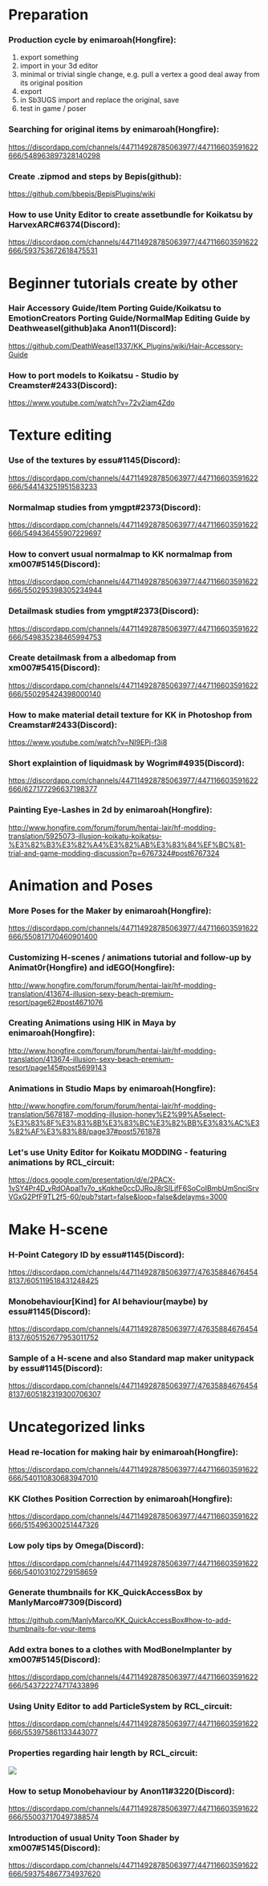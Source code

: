 # Preparation

### Production cycle by enimaroah(Hongfire):
1. export something
2. import in your 3d editor
3. minimal or trivial single change, e.g. pull a vertex a good deal away from its original position
4. export
5. in Sb3UGS import and replace the original, save
6. test in game / poser

### Searching for original items by enimaroah(Hongfire):

https://discordapp.com/channels/447114928785063977/447116603591622666/548963897328140298

### Create .zipmod and steps by Bepis(github):

https://github.com/bbepis/BepisPlugins/wiki

### How to use Unity Editor to create assetbundle for Koikatsu by HarvexARC#6374(Discord):

https://discordapp.com/channels/447114928785063977/447116603591622666/593753672618475531

# Beginner tutorials create by other

### Hair Accessory Guide/Item Porting Guide/Koikatsu to EmotionCreators Porting Guide/NormalMap Editing Guide by Deathweasel(github)aka Anon11(Discord):

https://github.com/DeathWeasel1337/KK_Plugins/wiki/Hair-Accessory-Guide

### How to port models to Koikatsu - Studio by Creamster#2433(Discord):

https://www.youtube.com/watch?v=72v2iam4Zdo

# Texture editing

### Use of the textures by essu#1145(Discord):

https://discordapp.com/channels/447114928785063977/447116603591622666/544143251951583233

### Normalmap studies from ymgpt#2373(Discord):

https://discordapp.com/channels/447114928785063977/447116603591622666/549436455907229697

### How to convert usual normalmap to KK normalmap from xm007#5145(Discord):

https://discordapp.com/channels/447114928785063977/447116603591622666/550295398305234944

### Detailmask studies from ymgpt#2373(Discord):

https://discordapp.com/channels/447114928785063977/447116603591622666/549835238465994753

### Create detailmask from a albedomap from xm007#5415(Discord):

https://discordapp.com/channels/447114928785063977/447116603591622666/550295424398000140

### How to make material detail texture for KK in Photoshop from Creamstar#2433(Discord):

https://www.youtube.com/watch?v=NI9EPj-f3i8

### Short explaintion of liquidmask by Wogrim#4935(Discord):

https://discordapp.com/channels/447114928785063977/447116603591622666/627177296637198377

### Painting Eye-Lashes in 2d by enimaroah(Hongfire):

http://www.hongfire.com/forum/forum/hentai-lair/hf-modding-translation/5925073-illusion-koikatu-koikatsu-%E3%82%B3%E3%82%A4%E3%82%AB%E3%83%84%EF%BC%81-trial-and-game-modding-discussion?p=6767324#post6767324

# Animation and Poses

### More Poses for the Maker by enimaroah(Hongfire):

https://discordapp.com/channels/447114928785063977/447116603591622666/550817170460901400

### Customizing H-scenes / animations tutorial and follow-up by Animat0r(Hongfire) and idEGO(Hongfire):

http://www.hongfire.com/forum/forum/hentai-lair/hf-modding-translation/413674-illusion-sexy-beach-premium-resort/page62#post4671076

### Creating Animations using HIK in Maya by enimaroah(Hongfire):

http://www.hongfire.com/forum/forum/hentai-lair/hf-modding-translation/413674-illusion-sexy-beach-premium-resort/page145#post5699143

### Animations in Studio Maps by enimaroah(Hongfire):

http://www.hongfire.com/forum/forum/hentai-lair/hf-modding-translation/5678187-modding-illusion-honey%E2%99%A5select-%E3%83%8F%E3%83%8B%E3%83%BC%E3%82%BB%E3%83%AC%E3%82%AF%E3%83%88/page37#post5761878

### Let's use Unity Editor for Koikatu MODDING - featuring animations by RCL_circuit:

https://docs.google.com/presentation/d/e/2PACX-1vSY4Pr4D_vRdOApal1v7o_sKqkhe0ccDJRoJ8rSILjfF6SoCoIBmbUmSnciSrvVGxG2PfF9TL2f5-60/pub?start=false&loop=false&delayms=3000

# Make H-scene

### H-Point Category ID by essu#1145(Discord):

https://discordapp.com/channels/447114928785063977/476358846764548137/605119518431248425

### Monobehaviour[Kind] for AI behaviour(maybe) by essu#1145(Discord):

https://discordapp.com/channels/447114928785063977/476358846764548137/605152677953011752

### Sample of a H-scene and also Standard map maker unitypack by essu#1145(Discord):

https://discordapp.com/channels/447114928785063977/476358846764548137/605182319300706307

# Uncategorized links

### Head re-location for making hair by enimaroah(Hongfire):

https://discordapp.com/channels/447114928785063977/447116603591622666/540110830683947010

### KK Clothes Position Correction by enimaroah(Hongfire):

https://discordapp.com/channels/447114928785063977/447116603591622666/515496300251447326

### Low poly tips by Omega(Discord):

https://discordapp.com/channels/447114928785063977/447116603591622666/540103102729158659

### Generate thumbnails for KK_QuickAccessBox by ManlyMarco#7309(Discord)

https://github.com/ManlyMarco/KK_QuickAccessBox#how-to-add-thumbnails-for-your-items

### Add extra bones to a clothes with ModBoneImplanter by xm007#5145(Discord):

https://discordapp.com/channels/447114928785063977/447116603591622666/543722274717433896

### Using Unity Editor to add ParticleSystem by RCL_circuit:

https://discordapp.com/channels/447114928785063977/447116603591622666/553975861133443077

### Properties regarding hair length by RCL_circuit:

![](https://cdn.discordapp.com/attachments/447116603591622666/548934500621484057/kk02241901.png)

### How to setup Monobehaviour by Anon11#3220(Discord):

https://discordapp.com/channels/447114928785063977/447116603591622666/550037170497388574

### Introduction of usual Unity Toon Shader by xm007#5145(Discord):

https://discordapp.com/channels/447114928785063977/447116603591622666/593754867734937620
